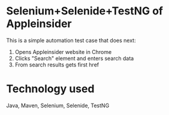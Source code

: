 # Selenium+Selenide+TestNG of Appleinsider
This is a simple automation test case that does next:
1. Opens Appleinsider website in Chrome
2. Clicks "Search" element and enters search data
3. From search results gets first href
# Technology used
Java, Maven, Selenium, Selenide, TestNG
